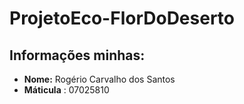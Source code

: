 # ProjetoEco-FlorDoDeserto

## Informações minhas:

- **Nome:** Rogério Carvalho dos Santos
- **Máticula** : 07025810

